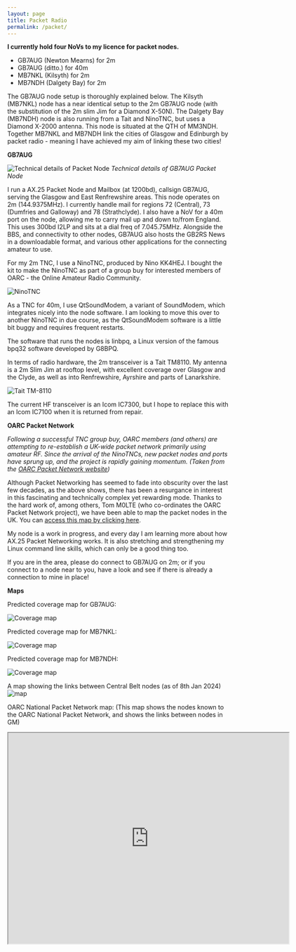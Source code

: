 ```yaml
---
layout: page
title: Packet Radio
permalink: /packet/
---
```


**I currently hold four NoVs to my licence for packet nodes.**
* GB7AUG (Newton Mearns) for 2m
* GB7AUG (ditto.) for 40m
* MB7NKL (Kilsyth) for 2m
* MB7NDH (Dalgety Bay) for 2m

The GB7AUG node setup is thoroughly explained below. The Kilsyth (MB7NKL) node has a near identical setup to the 2m GB7AUG node (with the substitution of the 2m slim Jim for a Diamond X-50N). The Dalgety Bay (MB7NDH) node is also running from a Tait and NinoTNC, but uses a Diamond X-2000 antenna. This node is situated at the QTH of MM3NDH. Together MB7NKL and MB7NDH link the cities of Glasgow and Edinburgh by packet radio - meaning I have achieved my aim of linking these two cities!

**GB7AUG**

![Technical details of Packet Node](images/packetrules.png)
*Technical details of GB7AUG Packet Node*

I run a AX.25 Packet Node and Mailbox (at 1200bd), callsign GB7AUG, serving the Glasgow and East Renfrewshire areas. This node operates on 2m (144.9375MHz). I currently handle mail for regions 72 (Central), 73 (Dumfries and Galloway) and 78 (Strathclyde). I also have a NoV for a 40m port on the node, allowing me to carry mail up and down to/from England. This uses 300bd I2LP and sits at a dial freq of 7.045.75MHz. Alongside the BBS, and connectivity to other nodes, GB7AUG also hosts the GB2RS News in a downloadable format, and various other applications for the connecting amateur to use.

For my 2m TNC, I use a NinoTNC, produced by Nino KK4HEJ. I bought the kit to make the NinoTNC as part of a group buy for interested members of OARC - the Online Amateur Radio Community.

![NinoTNC](images/tncsmall.jpg)

As a TNC for 40m, I use QtSoundModem, a variant of SoundModem, which integrates nicely into the node software. I am looking to move this over to another NinoTNC in due course, as the QtSoundModem software is a little bit buggy and requires frequent restarts.

The software that runs the nodes is linbpq, a Linux version of the famous bpq32 software developed by G8BPQ.

In terms of radio hardware, the 2m transceiver is a Tait TM8110. My antenna is a 2m Slim Jim at rooftop level, with excellent coverage over Glasgow and the Clyde, as well as into Renfrewshire, Ayrshire  and parts of Lanarkshire.

![Tait TM-8110](images/taitsmall.jpg)

The current HF transceiver is an Icom IC7300, but I hope to replace this with an Icom IC7100 when it is returned from repair.

**OARC Packet Network**

*Following a successful TNC group buy, OARC members (and others) are attempting to re-establish a UK-wide packet network primarily using amateur RF. Since the arrival of the NinoTNCs, new packet nodes and ports have sprung up, and the project is rapidly gaining momentum.*
*(Taken from the [OARC Packet Network website](https://wiki.oarc.uk/packet?s[]=packet#national_packet_network_project))*

Although Packet Networking has seemed to fade into obscurity over the last few decades, as the above shows, there has been a resurgance in interest in this fascinating and technically complex yet rewarding mode. Thanks to the hard work of, among others, Tom M0LTE (who co-ordinates the OARC Packet Network project), we have been able to map the packet nodes in the UK. You can [access this map by clicking here](https://packetnodes.spots.radio/etcc-packet-map.html). 

My node is a work in progress, and every day I am learning more about how AX.25 Packet Networking works. It is also stretching and strengthening my Linux command line skills, which can only be a good thing too.

If you are in the area, please do connect to GB7AUG on 2m; or if you connect to a node near to you, have a look and see if there is already a connection to mine in place!

**Maps**

Predicted coverage map for GB7AUG:

![Coverage map](images/canvas.png)

Predicted coverage map for MB7NKL:

![Coverage map](images/mb7nklCoverage.png)

Predicted coverage map for MB7NDH:

![Coverage map](images/mb7ndhCoverage.png)

A map showing the links between Central Belt nodes (as of 8th Jan 2024)
![map](files/gmpnmap.png)

OARC National Packet Network map:
(This map shows the nodes known to the OARC National Packet Network, and shows the links between nodes in GM)

<iframe src="https://www.google.com/maps/d/embed?mid=1tAry6ehlUqty-trp_viwN1Q9hXBGVE0&ehbc=2E312F" width="640" height="480"></iframe>
